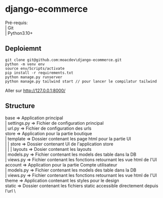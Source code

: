 # django-ecommerce

Pré-requis:\
|    Git\
|    Python3.10+
## Deploiemnt
    git clone git@github.com:moacdev\django-ecommerce.git
    python -m venv env
    source env/Scripts/activate
    pip install -r requirements.txt
    python manage.py runserver
    python manage.py tailwind start // pour lancer le compilatur tailwind
Aller sur http://127.0.0.1:8000/
## Structure
base => Application principal \
|    settings.py => Fichier de configuration principal \
|    url.py => Fichier de configuration des urls \
store => Application pour la partie boutique \
|    template => Dossier contenant les page html pour la partie UI \
|    |    store => Dossier contenant UI de l'application store  \
|    |    |    layouts => Dosier contenant les layouts \
|    models.py => Fichier contenant les models des table dans la DB \
|    views.py => Fichier contenant les fonctions retournant les vue html de l'UI \
account => Application pour la partie Compte utilisateur \
|    models.py => Fichier contenant les models des table dans la DB \
|    views.py => Fichier contenant les fonctions retournant les vue html de l'UI \
theme => Application contenant les styles pour le design \
static => Dossier contenant les fichiers static accessible directement depuis l'url \



